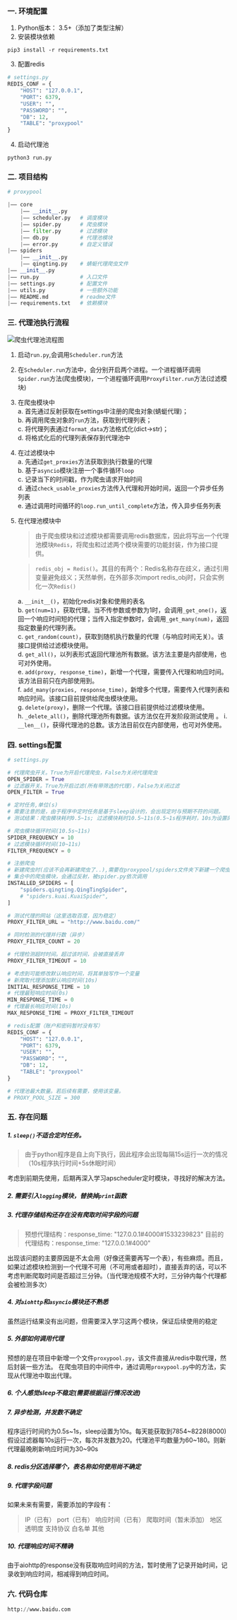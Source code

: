 ### 一. 环境配置
1. Python版本： 3.5+（添加了类型注解）
2. 安装模块依赖
```
pip3 install -r requirements.txt
```
3. 配置redis
```python
# settings.py
REDIS_CONF = {
    "HOST": "127.0.0.1",
    "PORT": 6379,
    "USER": "",
    "PASSWORD": "",
    "DB": 12,
    "TABLE": "proxypool"
}
```
4. 启动代理池
```
python3 run.py
```

### 二. 项目结构
```python
# proxypool

|—— core
    |—— __init__.py
    |—— scheduler.py   # 调度模块
    |—— spider.py      # 爬虫模块
    |—— filter.py      # 过滤模块
    |—— db.py          # 代理池模块
    |—— error.py       # 自定义错误
|—— spiders
    |—— __init__.py
    |—— qingting.py    # 蜻蜓代理爬虫文件
|—— __init__.py
|—— run.py             # 入口文件
|—— settings.py        # 配置文件
|—— utils.py           # 一些额外功能
|—— README.md          # readme文件
|—— requirements.txt   # 依赖模块

```

### 三. 代理池执行流程
![爬虫代理池流程图](http://ww1.sinaimg.cn/large/006tNc79ly1g5z7xqah3xj31ek0u0e1s.jpg)
1. 启动`run.py`,会调用`Scheduler.run`方法

2. 在`Scheduler.run`方法中，会分别开启两个进程。一个进程循环调用`Spider.run`方法(爬虫模块)，一个进程循环调用`ProxyFilter.run`方法(过滤模块)

3. 在爬虫模块中  
a. 首先通过反射获取在settings中注册的爬虫对象(蜻蜓代理)；  
b. 再调用爬虫对象的`run`方法，获取到代理列表；  
c. 将代理列表通过`format_data`方法格式化(dict->str)；  
d. 将格式化后的代理列表保存到代理池中  

4. 在过滤模块中  
a. 先通过`get_proxies`方法获取到执行数量的代理  
b. 基于`asyncio`模块注册一个事件循环`loop`  
c. 记录当下的时间戳，作为爬虫请求开始时间  
d. 通过`check_usable_proxies`方法传入代理和开始时间，返回一个异步任务列表  
e. 通过调用时间循环的`loop.run_until_complete`方法，传入异步任务列表  

5. 在代理池模块中  
   > 由于爬虫模块和过滤模块都需要调用redis数据库，因此将写出一个代理池模块`Redis`，将爬虫和过滤两个模块需要的功能封装，作为接口提供。  
  
   > `redis_obj = Redis()`。其目的有两个：Redis名称存在歧义，通过引用变量避免歧义；天然单例，在外部多次import redis_obj时，只会实例化一次`Redis()`
   
   a. `__init__()`，初始化redis对象和使用的表名  
   b. `get(num=1)`，获取代理。当不传参数或参数为1时，会调用`_get_one()`，返回一个响应时间短的代理；当传入指定参数时，会调用`_get_many(num)`，返回指定数量的代理列表。  
   c. `get_random(count)`，获取到随机执行数量的代理（与响应时间无关）。该接口提供给过滤模块使用。  
   d. `get_all()`，以列表形式返回代理池所有数据。该方法主要是内部使用，也可对外使用。  
   e. `add(proxy, response_time)`，新增一个代理，需要传入代理和响应时间。该方法目前只在内部使用到。  
   f. `add_many(proxies, response_time)`，新增多个代理，需要传入代理列表和响应时间。该接口目前提供给爬虫模块使用。  
   g. `delete(proxy)`，删除一个代理。该接口目前提供给过滤模块使用。  
   h. `_delete_all()`，删除代理池所有数据。该方法仅在开发阶段测试使用  。
   i. `__len__()`，获得代理池的总数。该方法目前仅在内部使用，也可对外使用。  

### 四. settings配置
```python
# settings.py

# 代理爬虫开关。True为开启代理爬虫，False为关闭代理爬虫
OPEN_SPIDER = True
# 过滤器开关。True为开启过滤(所有带筛选的代理)，False为关闭过滤
OPEN_FILTER = True

# 定时任务,单位(s)
# 需要注意的是，由于程序中定时任务是基于sleep设计的，会出现定时与预期不符的问题。
# 测试结果：爬虫模块耗时0.5~1s; 过滤模块耗时10.5~11s(0.5~1s程序耗时，10s为设置的代理最长响应时间)

# 爬虫模块循环时间(10.5s~11s)
SPIDER_FREQUENCY = 10
# 过滤模块循环时间(10~11s)
FILTER_FREQUENCY = 0

# 注册爬虫
# 新建爬虫时(应该不会再新建爬虫了..),需要在proxypool/spiders文件夹下新建一个爬虫文件，然后把路径写入到列表中
# 集合中的爬虫模块，会通过反射，被spider.py依次调用
INSTALLED_SPIDERS = [
    "spiders.qingting.QingTingSpider",
    # "spiders.kuai.KuaiSpider",
]

# 测试代理的网站（这里选取百度，因为稳定）
PROXY_FILTER_URL = "http://www.baidu.com/"

# 同时检测的代理并行数（异步）
PROXY_FILTER_COUNT = 20

# 代理检测超时时间。超过该时间，会被直接丢弃
PROXY_FILTER_TIMEOUT = 10

# 考虑到可能修改默认响应时间，将其单独写作一个变量
# 新爬取代理添加默认响应时间(10s)
INITIAL_RESPONSE_TIME = 10
# 代理最短响应时间(0s)
MIN_RESPONSE_TIME = 0
# 代理最长响应时间(10s)
MAX_RESPONSE_TIME = PROXY_FILTER_TIMEOUT

# redis配置（账户和密码暂时没有写）
REDIS_CONF = {
    "HOST": "127.0.0.1",
    "PORT": 6379,
    "USER": "",
    "PASSWORD": "",
    "DB": 12,
    "TABLE": "proxypool"
}

# 代理池最大数量。若后续有需要，使用该变量。
# PROXY_POOL_SIZE = 300
```

### 五. 存在问题
##### 1. `sleep()`不适合定时任务。
> 由于python程序是自上向下执行，因此程序会出现每隔15s运行一次的情况（10s程序执行时间+5s休眠时间）

考虑到前期先使用，后期再深入学习apscheduler定时模块，寻找好的解决方法。

##### 2. 需要引入`logging`模块，替换掉`print`函数

##### 3. 代理存储结构还存在没有爬取时间字段的问题
> 预想代理结构：response_time: "127.0.0.1#4000#1533239823"
目前的代理结构：response_time: "127.0.0.1#4000"

出现该问题的主要原因是不太会用（好像还需要再写一个表），有些麻烦。而且，如果过滤模块检测到一个代理不可用（不可用或者超时），直接丢弃的话，可以不考虑判断爬取时间是否超过三分钟。（当代理池规模不大时，三分钟内每个代理都会被检测多次）

##### 4. 对`aiohttp`和`asyncio`模块还不熟悉
虽然运行结果没有出问题，但需要深入学习这两个模块，保证后续使用的稳定

##### 5. 外部如何调用代理
预想的是在项目中新增一个文件`proxypool.py`，该文件直接从redis中取代理，然后封装一些方法。
在爬虫项目的中间件中，通过调用`proxypool.py`中的方法，实现从代理池中取出代理。

##### 6. 个人感觉sleep不稳定(需要根据运行情况改进)

##### 7. 异步检测，并发数不确定
程序运行时间约为0.5s\~1s，sleep设置为10s。每天能获取到7854\~8228(8000)
假设过滤器每10s运行一次，每次并发数为20。代理池平均数量为60\~180。则新代理最晚刷新响应时间为30~90s

##### 8. redis分区选择哪个，表名称如何使用尚不确定

##### 9. 代理字段问题
如果未来有需要，需要添加的字段有：
> IP（已有）
> port（已有）
> 响应时间（已有）
> 爬取时间（暂未添加）
> 地区
> 透明度
> 支持协议
> 白名单
> 其他

##### 10. 代理响应时间不精确
由于aiohttp的response没有获取响应时间的方法，暂时使用了记录开始时间，记录收到响应时间，相减得到响应时间。

### 六. 代码仓库
```python
http://www.baidu.com
```

